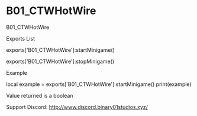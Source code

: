 # B01_CTWHotWire

B01_CTWHotWire

Exports List

exports['B01_CTWHotWire']:startMinigame()

exports['B01_CTWHotWire']:stopMinigame()

Example

local example = exports['B01_CTWHotWire']:startMinigame() print(example)

Value returned is a boolean

Support Discord:
http://www.discord.binary01studios.xyz/
